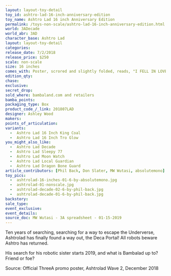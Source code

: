```yaml
---
layout: layout-toy-detail 
toy_id: ashtro-lad-16-inch-anniversary-edition
toy_name: Ashtro Lad 16 inch Anniversary Edition
permalink: /toys-non-scale/ashtro-lad-16-inch-anniversary-edition.html
world: 3ADecade
world_abr: 3AD
character_base: Ashtro Lad
layout: layout-toy-detail
categories: 
release_date: 7/2/2018
release_price: $250 
scale: non-scale
size: 16 inches
comes_with: Poster, scrored and slightly folded, reads, "I FELL IN LOVE WITH SYNTHESIZERS"
edition_qty: 
chase: 
exclusive: 
secret_drop: 
sold_where: bambaland.com and retailers
bamba_points: 
packaging_type: Box
product_code_/_link: 201807LAD
designer: Ashley Wood
makers: 
points_of_articulation: 
variants: 
  -  Ashtro Lad 16 Inch King Coal
  -  Ashtro Lad 16 Inch Tro Glow
you_might_also_like: 
  -  Ashtro Lad Decade
  -  Ashtro Lad Sleepy 77
  -  Ashtro Lad Moon Watch
  -  Ashtro Lad Local Guardian
  -  Ashtro Lad Dragon Bone Guard
article_contributors: [Phil Back, Don Slater, MW Wutasi, absolutemono]
toy_pics: 
  -  ashtrolad-16-inches-01-6-by-absolutemono.jpg
  -  ashtrolad-01-nonscale.jpg
  -  ashtrolad-decade-02-6-by-phil-back.jpg
  -  ashtrolad-decade-01-6-by-phil-back.jpg
backstory: 
sale_type: 
event_exclusive: 
event_details: 
source_doc: MW Wutasi - 3A spreadsheet - 01-15-2019
---
```

Ten years of searching, searching for a way to escape the Underverse, Ashtrolad has finally found a way out, the Deca Portal! All robots beware Ashtro has returned.

His search for his robotic sister starts 2019, and what is Bambalad up to? Friend or foe?

Source: Official ThreeA promo poster, Ashtrolad Wave 2, December 2018 